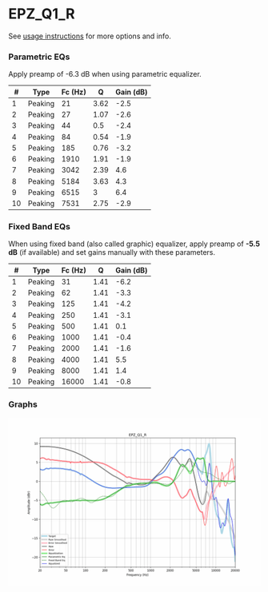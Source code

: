 # EPZ_Q1_R
See [usage instructions](https://github.com/jaakkopasanen/AutoEq#usage) for more options and info.

### Parametric EQs
Apply preamp of -6.3 dB when using parametric equalizer.

|   # | Type    |   Fc (Hz) |    Q |   Gain (dB) |
|-----|---------|-----------|------|-------------|
|   1 | Peaking |        21 | 3.62 |        -2.5 |
|   2 | Peaking |        27 | 1.07 |        -2.6 |
|   3 | Peaking |        44 | 0.5  |        -2.4 |
|   4 | Peaking |        84 | 0.54 |        -1.9 |
|   5 | Peaking |       185 | 0.76 |        -3.2 |
|   6 | Peaking |      1910 | 1.91 |        -1.9 |
|   7 | Peaking |      3042 | 2.39 |         4.6 |
|   8 | Peaking |      5184 | 3.63 |         4.3 |
|   9 | Peaking |      6515 | 3    |         6.4 |
|  10 | Peaking |      7531 | 2.75 |        -2.9 |

### Fixed Band EQs
When using fixed band (also called graphic) equalizer, apply preamp of **-5.5 dB** (if available) and set gains manually with these parameters.

|   # | Type    |   Fc (Hz) |    Q |   Gain (dB) |
|-----|---------|-----------|------|-------------|
|   1 | Peaking |        31 | 1.41 |        -6.2 |
|   2 | Peaking |        62 | 1.41 |        -3.3 |
|   3 | Peaking |       125 | 1.41 |        -4.2 |
|   4 | Peaking |       250 | 1.41 |        -3.1 |
|   5 | Peaking |       500 | 1.41 |         0.1 |
|   6 | Peaking |      1000 | 1.41 |        -0.4 |
|   7 | Peaking |      2000 | 1.41 |        -1.6 |
|   8 | Peaking |      4000 | 1.41 |         5.5 |
|   9 | Peaking |      8000 | 1.41 |         1.4 |
|  10 | Peaking |     16000 | 1.41 |        -0.8 |

### Graphs
![](./EPZ_Q1_R.png)

